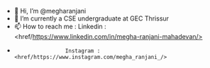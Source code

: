 - 👋 Hi, I’m @megharanjani
- 🌱 I’m currently a CSE undergraduate at GEC Thrissur
- 📫 How to reach me : Linkedin :  <href/https://www.linkedin.com/in/megha-ranjani-mahadevan/>
-                     Instagram : <href/https://www.instagram.com/megha_ranjani_/>

<!---
megharanjani/megharanjani is a ✨ special ✨ repository because its `README.md` (this file) appears on your GitHub profile.
You can click the Preview link to take a look at your changes.
--->
